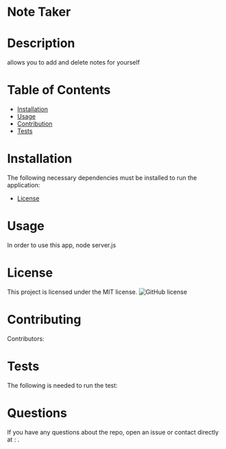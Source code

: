 # Note Taker



# Description

allows you to add and delete notes for yourself

# Table of Contents

- [Installation](#install)
- [Usage](#usage)
- [Contribution](#contribution)
- [Tests](#testing)

# Installation

The following necessary dependencies must be installed to run the application:

- [License](#license)

# Usage

In order to use this app, node server.js

# License

This project is licensed under the MIT license.
![GitHub license](https://img.shields.io/badge/license-MIT-blue.svg)

# Contributing

​Contributors:

# Tests

The following is needed to run the test:

# Questions

If you have any questions about the repo, open an issue or contact directly at : .
